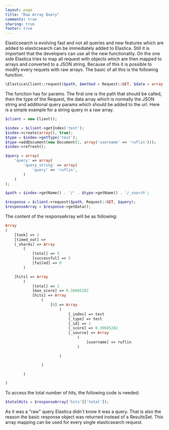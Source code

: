 ```yaml
---
layout: page
title: "Raw Array Query"
comments: true
sharing: true
footer: true
---
```

Elasticsearch is evolving fast and not all queries and new features which are added to elasticsearch can be immediately added to Elastica. Still it is important that the developers can use all the new functionality. On the one side Elastica tries to map all request with objects which are then mapped to arrays and converted to a JSON string. Because of this it is possible to modify every requets with raw arrays. The basic of all this is the following function. 

```php
\Elastica\Client::request($path, $method = Request::GET, $data = array(), array $query = array())
```

The function has for params. The first one is the path that should be called, then the type of the Request, the data array which is normally the JSON string and additional query params which should be added to the url. Here is a simple example for a string query in a raw array.

```php
$client = new Client();

$index = $client->getIndex('test');
$index->create(array(), true);
$type = $index->getType('test');
$type->addDocument(new Document(1, array('username' => 'ruflin')));
$index->refresh();

$query = array(
    'query' => array(
        'query_string' => array(
            'query' => 'ruflin',
        )
    )
);

$path = $index->getName() . '/' . $type->getName() . '/_search';

$response = $client->request($path, Request::GET, $query);
$responseArray = $response->getData();
```

The content of the responseArray will be as following:

```php
Array
(
    [took] => 2
    [timed_out] => 
    [_shards] => Array
        (
            [total] => 5
            [successful] => 5
            [failed] => 0
        )

    [hits] => Array
        (
            [total] => 1
            [max_score] => 0.30685282
            [hits] => Array
                (
                    [0] => Array
                        (
                            [_index] => test
                            [_type] => test
                            [_id] => 1
                            [_score] => 0.30685282
                            [_source] => Array
                                (
                                    [username] => ruflin
                                )

                        )

                )

        )

)
```

To access the total number of hits, the following code is needed:

```php
$totalHits = $responseArray['hits']['total']);
```

As it was a "raw" query Elastica didn't know it was a query. That is also the reason the basic response object was returned instead of a ResultsSet. This array mapping can be used for every single elasticsearch request.